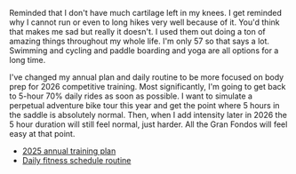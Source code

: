 Reminded that I don't have much cartilage left in my knees. I get reminded why I cannot run or even to long hikes very well because of it. You'd think that makes me sad but really it doesn't. I used them out doing a ton of amazing things throughout my whole life. I'm only 57 so that says a lot. Swimming and cycling and paddle boarding and yoga are all options for a long time.

I've changed my annual plan and daily routine to be more focused on body prep for 2026 competitive training. Most significantly, I'm going to get back to 5-hour 70% daily rides as soon as possible. I want to simulate a perpetual adventure bike tour this year and get the point where 5 hours in the saddle is absolutely normal. Then, when I add intensity later in 2026 the 5 hour duration will still feel normal, just harder. All the Gran Fondos will feel easy at that point.

- [2025 annual training plan](../Bikes/2025%20annual%20training%20plan.md)
- [Daily fitness schedule routine](../Fitness/Daily%20fitness%20schedule%20routine.md)